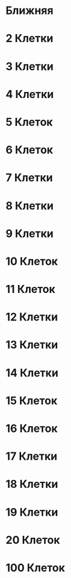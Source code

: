 # Ближняя

# 2 Клетки

# 3 Клетки

# 4 Клетки

# 5 Клеток

# 6 Клеток

# 7 Клетки

# 8 Клетки

# 9 Клетки

# 10 Клеток

# 11 Клеток

# 12 Клетки

# 13 Клетки

# 14 Клетки

# 15 Клеток

# 16 Клеток

# 17 Клетки

# 18 Клетки

# 19 Клетки

# 20 Клеток

# 100 Клеток


